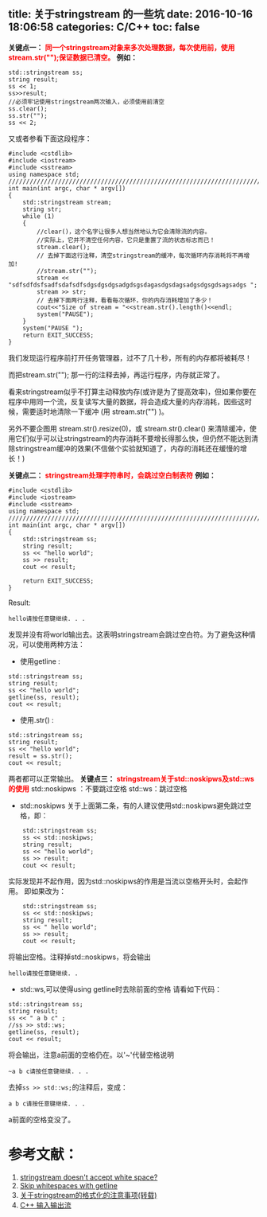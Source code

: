 title: 关于stringstream 的一些坑
date: 2016-10-16 18:06:58
categories: C/C++
toc: false
---
**关键点一：**<font color="#FF0000"> **同一个stringstream对象来多次处理数据，每次使用前，使用stream.str("");保证数据已清空。**</font>
**例如：**
```
std::stringstream ss;
string result;
ss << 1;
ss>>result;
//必须牢记使用stringstream两次输入，必须使用前清空
ss.clear();
ss.str("");
ss << 2;       
```
又或者参看下面这段程序：
```
#include <cstdlib>
#include <iostream>
#include <sstream>
using namespace std;
/////////////////////////////////////////////////////////////////////////////////////////////////////////////////////////////
int main(int argc, char * argv[])
{
	std::stringstream stream;
	string str;
	while (1)
	{
		//clear()，这个名字让很多人想当然地认为它会清除流的内容。 
		//实际上，它并不清空任何内容，它只是重置了流的状态标志而已！
		stream.clear();
		// 去掉下面这行注释，清空stringstream的缓冲，每次循环内存消耗将不再增加!
		//stream.str("");      
		stream << "sdfsdfdsfsadfsdafsdfsdgsdgsdgsadgdsgsdagasdgsdagsadgsdgsgdsagsadgs ";
		stream >> str;
		// 去掉下面两行注释，看看每次循环，你的内存消耗增加了多少！
		cout<<"Size of stream = "<<stream.str().length()<<endl;
		system("PAUSE");
	}
	system("PAUSE ");
	return EXIT_SUCCESS;
}
```
我们发现运行程序前打开任务管理器，过不了几十秒，所有的内存都将被耗尽！

而把stream.str(""); 那一行的注释去掉，再运行程序，内存就正常了。

看来stringstream似乎不打算主动释放内存(或许是为了提高效率)，但如果你要在程序中用同一个流，反复读写大量的数据，将会造成大量的内存消耗，因些这时候，需要适时地清除一下缓冲 (用 stream.str("") )。

另外不要企图用 stream.str().resize(0)，或 stream.str().clear() 来清除缓冲，使用它们似乎可以让stringstream的内存消耗不要增长得那么快，但仍然不能达到清除stringstream缓冲的效果(不信做个实验就知道了，内存的消耗还在缓慢的增长！)
<!--more-->

**关键点二：**<font color="#FF0000"> **stringstream处理字符串时，会跳过空白制表符**</font>
**例如：**
```
#include <cstdlib>
#include <iostream>
#include <sstream>
using namespace std;
/////////////////////////////////////////////////////////////////////////////////////////////////////////////////////////////
int main(int argc, char * argv[])
{
	std::stringstream ss;
	string result;
	ss << "hello world";
	ss >> result;
	cout << result;

	return EXIT_SUCCESS;
}
```
Result:
```
hello请按任意键继续. . .
```
发现并没有将world输出去。这表明stringstream会跳过空白符。为了避免这种情况，可以使用两种方法：
- 使用getline :
```
std::stringstream ss;
string result;
ss << "hello world";
getline(ss, result);
cout << result;
```
- 使用.str() :
```
std::stringstream ss;
string result;
ss << "hello world";
result = ss.str();
cout << result;
```
两者都可以正常输出。
**关键点三：**<font color="#FF0000"> **stringstream关于std::noskipws及std::ws的使用**</font>
std::noskipws ：不要跳过空格
std::ws：跳过空格

-  std::noskipws
关于上面第二条，有的人建议使用std::noskipws避免跳过空格，即：
```
	std::stringstream ss;
	ss << std::noskipws;
	string result;
	ss << "hello world";
	ss >> result;
	cout << result;
```
实际发现并不起作用，因为std::noskipws的作用是当流以空格开头时，会起作用。
即如果改为：
```
	std::stringstream ss;
	ss << std::noskipws;
	string result;
	ss << " hello world";
	ss >> result;
	cout << result;
```
将输出空格。注释掉std::noskipws，将会输出
```
hello请按任意键继续. . 
```
- std::ws,可以使得using getline时去除前面的空格
请看如下代码：
```
std::stringstream ss;
string result;
ss << " a b c" ;
//ss >> std::ws;
getline(ss, result);
cout << result;
```
将会输出，注意a前面的空格仍在。以'~'代替空格说明
```
~a b c请按任意键继续. . .
```
去掉`ss >> std::ws;`的注释后，变成：
```
a b c请按任意键继续. . .
```
a前面的空格变没了。


# 参考文献：
1. [stringstream doesn't accept white space?][1]
2. [Skip whitespaces with getline][2]
3. [关于stringstream的格式化的注意事项(转载)][3]
4. [C++ 输入输出流][4]


  [1]: http://stackoverflow.com/questions/16935026/stringstream-doesnt-accept-white-space
  [2]: http://stackoverflow.com/questions/20045726/skip-whitespaces-with-getline
  [3]: http://blog.csdn.net/superql/article/details/7826643
  [4]: https://github.com/xuelangZF/CS_Offer/blob/master/C++/InputOutput.md
